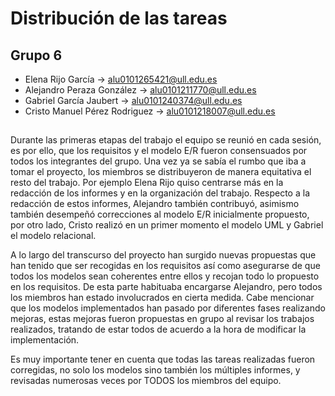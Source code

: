 # Distribución de las tareas

## Grupo 6
- Elena Rijo García -> alu0101265421@ull.edu.es
- Alejandro Peraza González -> alu0101211770@ull.edu.es
- Gabriel García Jaubert -> alu0101240374@ull.edu.es
- Cristo Manuel Pérez Rodriguez -> alu0101218007@ull.edu.es
## 

  Durante las primeras etapas del trabajo el equipo se reunió en cada sesión, es por ello, que los requisitos y el modelo E/R
fueron consensuados por todos los integrantes del grupo. Una vez ya se sabía el rumbo que iba a tomar el proyecto, los miembros se distribuyeron de manera equitativa
el resto del trabajo. Por ejemplo Elena Rijo quiso centrarse más en la redacción de los informes  y en la organización del trabajo. Respecto a la redacción de estos informes, Alejandro también contribuyó, asimismo también desempeñó correcciones al modelo E/R inicialmente propuesto, por otro lado, Cristo realizó en un primer momento el modelo UML y Gabriel el modelo relacional. 
 
A lo largo del transcurso del proyecto han surgido nuevas propuestas que han tenido que ser recogidas en los requisitos así como asegurarse de que todos los modelos sean coherentes entre ellos y recojan todo lo propuesto en los requisitos. De esta parte habituaba encargarse Alejandro, pero todos los miembros han estado involucrados en cierta medida. Cabe mencionar que los modelos implementados han pasado por diferentes fases realizando mejoras, estas mejoras fueron propuestas en grupo al revisar los trabajos realizados, tratando de estar todos de acuerdo a la hora de modificar la implementación. 

Es muy importante tener en cuenta que todas las tareas realizadas fueron corregidas, no solo los modelos sino también los múltiples informes, y revisadas numerosas veces por TODOS los miembros del equipo.
